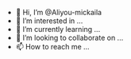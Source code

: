- 👋 Hi, I’m @Aliyou-mickaila
- 👀 I’m interested in ...
- 🌱 I’m currently learning ...
- 💞️ I’m looking to collaborate on ...
- 📫 How to reach me ...

<!---
Aliyou-mickaila/Aliyou-mickaila is a ✨ special ✨ repository because its `README.md` (this file) appears on your GitHub profile.
You can click the Preview link to take a look at your changes.
--->
